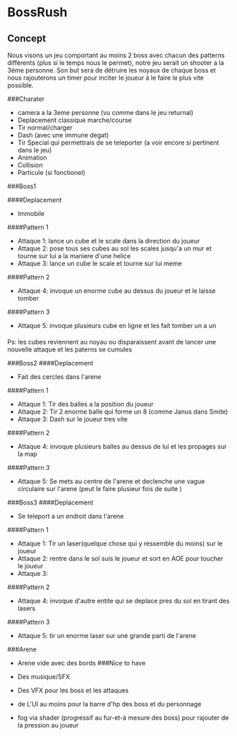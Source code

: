 # BossRush
## Concept

Nous visons un jeu comportant au moins 2 boss avec chacun des patterns différents (plus si le temps nous le permet),  notre jeu serait un shooter a la 3ème personne. Son but sera de détruire les noyaux de chaque boss et nous rajouterons un timer pour inciter le joueur à le faire le plus vite possible.


###Charater

- camera a la 3eme personne (vu comme dans le jeu returnal)
- Deplacement classique marche/course
- Tir normal/charger
- Dash (avec une immune degat)
- Tir Special qui permettrais de se teleporter (a voir encore si pertinent dans le jeu)
- Animation
- Collision 
- Particule (si fonctionel)

###Boss1

####Deplacement
- Immobile

####Pattern 1 

- Attaque 1: lance un cube et le scale dans la direction du joueur
- Attaque 2: pose tous ses cubes au sol les scales jusqu'a un mur et tourne sur lui a la maniere d'une helice
- Attaque 3: lance un cube le scale et tourne sur lui meme

####Pattern 2
- Attaque 4: invoque un enorme cube au dessus du joueur et le laisse tomber

####Pattern 3

- Attaque 5: invoque plusieurs cube en ligne et les fait tomber un a un
  
####
  Ps: les cubes reviennent au noyau ou disparaissent avant de lancer une nouvelle attaque
  et les paterns se cumules 
  
###Boss2
####Deplacement
- Fait des cercles dans l'arene 

####Pattern 1

- Attaque 1: Tir des balles a la position du joueur
- Attaque 2: Tir 2 enorme balle qui forme un 8 (comme Janus dans Smite)
- Attaque 3: Dash sur le joueur tres vite

####Pattern 2
- Attaque 4: invoque plusieurs balles au dessus de lui et les propages sur la map

####Pattern 3

- Attaque 5: Se mets au centre de l'arene et declenche une vague circulaire sur l'arene (peut le faire plusieur fois de suite )


###Boss3
####Deplacement

- Se teleport a un endroit dans l'arene 

####Pattern 1

- Attaque 1: Tir un laser(quelque chose qui y ressemble du moins) sur le joueur
- Attaque 2: rentre dans le sol suis le joueur et sort en AOE pour toucher le joueur 
- Attaque 3: 

####Pattern 2
- Attaque 4: invoque d'autre entite qui se deplace pres du sol en tirant des lasers

####Pattern 3

- Attaque 5: tir un enorme laser sur une grande parti de l'arene
 
###Arene
- Arene vide avec des bords 
###Nice to have

- Des musique/SFX
- Des VFX pour les boss et les attaques 
- de L'UI au moins pour la barre d'hp des boss et du personnage
- fog via shader (progressif au fur-et-à mesure des boss) pour rajouter de la pression au joueur